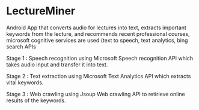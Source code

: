 # LectureMiner


Android App that converts audio for lectures into text, extracts important keywords from the lecture, and recommends recent professional courses, microsoft cognitive services are used (text to speech, text analytics, bing search APIs

Stage 1 : Speech recognition using Microsoft Speech recognition API which takes audio input and transfer it into text.

Stage 2 : Text extraction using Microsoft Text Analytics API which extracts vital keywords.

Stage 3 : Web crawling using Jsoup Web crawling API to retirieve online results of the keywords.
